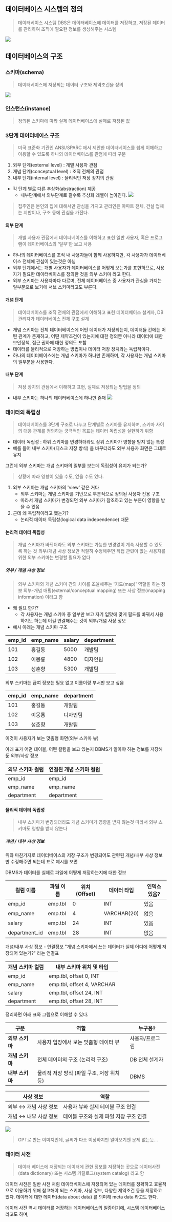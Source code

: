 ## 데이터베이스 시스템의 정의
> 데이터베이스 시스템 DBS은 데이터베이스에 데이터를 저장하고, 저장된 데이터를 관리하여 조직에 필요한 정보를 생성해주는 시스템

![](https://i.imgur.com/JPmEpuL.png)

## 데이터베이스의 구조
### 스키마(schema)
>데이터베이스에 저장되는 데이터 구조와 제약조건을 정의

![](https://i.imgur.com/zTfuVFi.png)

### 인스턴스(instance)
> 정의된 스키마에 따라 실제 데이터베이스에 실제로 저장된 값

### 3단계 데이터베이스 구조
> 미국 표준화 기관인 ANSI/SPARC 에서 제안한
> 데이터베이스를 쉽게 이해하고 이용할 수 있도록 하나의 데이터베이스를 관점에 따라 구분

1. 외부 단계(external level) : 개별 사용자 관점
2. 개념 단계(conceptual level) : 조직 전체의 관점
3. 내부 단계(internal level) : 물리적인 저장 장치의 관점

- 각 단계 별로 다른 추상화(abstraction)  제공
	- 내부단계에서 외부단계로 갈수록 추상화 레벨이 높아진다.
![](https://i.imgur.com/6DJZHSc.png)
> 집주인은 본인의 집에 대해서만 관심을 가지고
> 관리인은 아파트 전체, 건설 업체는 지반이나, 구조 등에 관심을 가진다.

#### 외부 단계
> 개별 사용자 관점에서 데이터베이스를 이해하고 표현
> 일반 사용자, 혹은 프로그램이 데이터베이스의 '일부'만 보고 사용

- 하나의 데이터베이스를 조직 내 사용자들이 함께 사용하지만, 각 사용자가 데이터베이스 전체에 관심이 있는것은 아님
- 외부 단계에서는 개별 사용자가 데이터베이스를 어떻게 보는가를 표현하므로, 사용자가 필요한 데이터베이스를 정의한 것을 외부 스키마 라고 한다.
- 외부 스키마는 사용자마다 다르며, 전체 데이터베이스 중 사용자가 관심을 가지는 일부분으로 보기에 서브 스키마라고도 부른다.
#### 개념 단계
> 데이터베이스를 조직 전체의 관점에서 이해하고 표현
> 데이터베이스 설계자, DB 관리자가 데이터베이스 전체 구조 설계

- 개념 스키마는 전체 데이터베이스에 어떤 데이터가 저장되는지, 데이터들 간에는 어떤 관계가 존재하고, 어떤 제약조건이 있는지에 대한 정의뿐 아니라 데이터에 대한 보안정책, 접근 권하에 대한 정의도 포함
- 데이터를 물리적으로 저장하는 방법이나 데이터 저장 장치와는 독립적이다.
- 하나의 데이터베이스에는 개념 스키마가 하나만 존재하며, 각 사용자는 개념 스키마의 일부분을 사용한다.

#### 내부 단계
> 저장 장치의 관점에서 이해하고 표현, 실제로 저장되는 방법을 정의

- 내부 스키마는 하나의 데이터베이스에 하나만 존재
![](https://i.imgur.com/PxynNTo.png)
### 데이터의 독립성
> 데이터베이스를 3단계 구조로 나누고 단계별로 스키마를 유지하며, 스키마 사이의 대응 관계를 정의하는 궁극적인 목표는 데이터 독립성을 실현하기 위함

- 데이터 독립성 : 하위 스키마를 변경하더라도 상위 스키마가 영향을 받지 않는 특성
- 예를 들어 내부 스키마(디스크 저장 방식) 을 바꾸더라도 외부 사용자 화면은 그대로 유지

그런데 외부 스키마는 개념 스키마의 일부를 보는데 독립성이 유지가 되는가?
> 상황에 따라 영향이 있을 수도, 없을 수도 있다.

1. 외부 스키마는 개념 스키마의 'view' 같은 거다
	- 외부 스키마는 개념 스키마를 기반으로 부분적으로 정의된 사용자 전용 구조
	- 따라서 개념 스키마가 변경되면 외부 스키마가 참조하고 있는 부분이 영향을 받을 수 있음
2. 근데 왜 독립적이라고 했는가?
	- 논리적 데이터 독립성(logical data independence) 때문

#### 논리적 데이터 독립성
> 개념 스키마가 바뀌더라도 외부 스키마는 가능한 변경없이 계속 사용할 수 있도록 하는 것
>외부/개념 사상 정보만 적절히 수정해주면 직접 관련이 없는 사용자를 위한 외부 스키마는 변경할 필요가 없다

##### 외부 / 개념 사상 정보 
>외부 스키마와 개념 스키마 간의 차이를 조율해주는 '지도(map)' 역할을 하는 정보
외부-개념 매핑(external/conceptual mapping) 또는 사상 정보(mapping information) 이라고 함

- 왜 필요 한가?
	- 각 사용자는 개념  스키마 중 일부만 보고 자기 입맛에 맞게 필드를 바꿔서 사용하기도 하는데 이걸 연결해주는 것이 외부/개념 사상 정보
- 예시
아래는 개념 스키마 구조

| **emp_id** | **emp_name** | **salary** | **department** |
| ---------- | ------------ | ---------- | -------------- |
| 101        | 홍길동          | 5000       | 개발팀            |
| 102        | 이몽룡          | 4800       | 디자인팀           |
| 103        | 성춘향          | 5300       | 개발팀            |
외부 스키마는 급여 정보는 필요 없고 이름이랑 부서만 보고 싶음

| **emp_id** | **emp_name** | **department** |
| ---------- | ------------ | -------------- |
| 101        | 홍길동          | 개발팀            |
| 102        | 이몽룡          | 디자인팀           |
| 103        | 성춘향          | 개발팀            |
이것이 사용자가 보는 맞춤형 화면(외부 스키마 뷰)

아래 표가 어떤 테이블, 어떤 칼럼을 보고 있는지 DBMS가 알아야 하는 정보를 저장해둔 외부/사상 정보

| **외부 스키마 컬럼** | **연결된 개념 스키마 컬럼** |
| ------------- | ----------------- |
| emp_id        | emp_id            |
| emp_name      | emp_name          |
| department    | department        |

#### 물리적 데이터 독립성
> 내부 스키마가 변경되더라도 개념 스키마가 영향을 받지 않는것
> 따라서 외부 스키마도 영향을 받지 않는다

##### 개념 / 내부 사상 정보
위와 마찬가지로 데이터베이스의 저장 구조가 변경되어도 관련된 개념/내부 사상 정보만 수정해주면 되는데
표로 예시를 보면

DBMS가 데이터를 실제로 파일에 어떻게 저장하는지에 대한 정보

| **컬럼 이름**     | **파일 이름** | **위치 (Offset)** | **데이터 타입**  | **인덱스 있음?** |
| ------------- | --------- | --------------- | ----------- | ----------- |
| emp_id        | emp.tbl   | 0               | INT         | 있음          |
| emp_name      | emp.tbl   | 4               | VARCHAR(20) | 없음          |
| salary        | emp.tbl   | 24              | INT         | 있음          |
| department_id | emp.tbl   | 28              | INT         | 없음          |

개념/내부 사상 정보 - 연결정보
"개념 스키마에서 쓰는 데이터가 실제 어디에 어떻게 저장되어 있는가?" 라는 연결표

| **개념 스키마 컬럼** | **내부 스키마 위치 및 타입**         |
| ------------- | -------------------------- |
| emp_id        | emp.tbl, offset 0, INT     |
| emp_name      | emp.tbl, offset 4, VARCHAR |
| salary        | emp.tbl, offset 24, INT    |
| department    | emp.tbl, offset 28, INT    |

정리하면 아래 표와 그림으로 이해할 수 있다.

|**구분**|**역할**|**누구용?**|
|---|---|---|
|**외부 스키마**|사용자 입장에서 보는 맞춤형 데이터 뷰|사용자/프로그램|
|**개념 스키마**|전체 데이터의 구조 (논리적 구조)|DB 전체 설계자|
|**내부 스키마**|물리적 저장 방식 (파일 구조, 저장 위치 등)|DBMS|

|**사상 정보**|**역할**|
|---|---|
|외부 ↔ 개념 사상 정보|사용자 뷰와 실제 테이블 구조 연결|
|개념 ↔ 내부 사상 정보|테이블 구조와 실제 파일 저장 구조 연결|
![](https://i.imgur.com/iesHly4.png)
> GPT로 만든 이미지인데, 글씨가 다소 이상하지만 알아보기엔 문제 없는듯...

### 데이터 사전
> 데이터 베이스에 저장되는 데이터에 관한 정보를 저장하는 곳으로
> 데이터사전(data dictionary) 또는 시스템 카탈로그(system catalog) 라고 함

데이터 사전은 일반 사전 처럼 데이터베이스에 저장되어 있는 데이터를 정확하고 효율적으로 이용하기 위해 참고해야 되는 스키마, 사상 정보, 다양한 제약조건 등을 저장하고 있다.
데이터에 대한 데이터(data about data) 를 의미해 meta data 라고도 한다.

데이터 사전 역시 데이터를 저장하는 데이터베이스의 일종이기에, 시스템 데이터베이스 라고도 하며, 